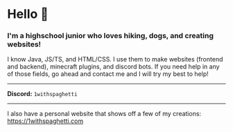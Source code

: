 # Hello 👋
### I'm a highschool junior who loves hiking, dogs, and creating websites!
I know Java, JS/TS, and HTML/CSS. I use them to make websites (frontend and backend), minecraft plugins, and discord bots. If you need help in any of those fields, go ahead and contact me and I will try my best to help!

---

**Discord:** `1withspaghetti`<br>

---

I also have a personal website that shows off a few of my creations: https://1withspaghetti.com